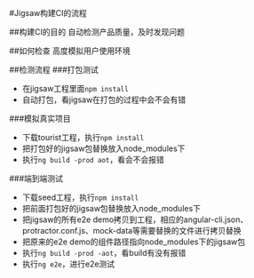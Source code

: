 #Jigsaw构建CI的流程

##构建CI的目的
自动检测产品质量，及时发现问题

##如何检查
高度模拟用户使用环境

##检测流程
###打包测试
 - 在jigsaw工程里面`npm install`
 - 自动打包，看jigsaw在打包的过程中会不会有错

###模拟真实项目
 - 下载tourist工程，执行`npm install`
 - 把打包好的jigsaw包替换放入node_modules下
 - 执行`ng build -prod aot`，看会不会报错

###端到端测试
  - 下载seed工程，执行`npm install`
  - 把前面打包好的jigsaw包替换放入node_modules下
  - 把jigsaw的所有e2e demo拷贝到工程，相应的angular-cli.json、protractor.conf.js、mock-data等需要替换的文件进行拷贝替换
  - 把原来的e2e demo的组件路径指向node_modules下的jigsaw包
  - 执行`ng build -prod -aot`，看build有没有报错
  - 执行`ng e2e`，进行e2e测试
